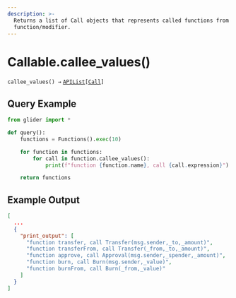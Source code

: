 ```yaml
---
description: >-
  Returns a list of Call objects that represents called functions from the
  function/modifier.
---
```


# Callable.callee\_values()

`callee_values() →` [`APIList`](../iterables/apilist.md)`[`[`Call`](../value/call/)`]`

## Query Example

```python
from glider import *

def query():
    functions = Functions().exec(10)

    for function in functions:
        for call in function.callee_values():
            print(f"function {function.name}, call {call.expression}")

    return functions
```

## Example Output

```json
[
  ...
  {
    "print_output": [
      "function transfer, call Transfer(msg.sender,_to,_amount)",
      "function transferFrom, call Transfer(_from,_to,_amount)",
      "function approve, call Approval(msg.sender,_spender,_amount)",
      "function burn, call Burn(msg.sender,_value)",
      "function burnFrom, call Burn(_from,_value)"
    ]
  }
]
```
